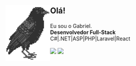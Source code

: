 <img align="left" src="corvo.png">

<h2 style="margin:3px 0px">Olá!</h2>
<br>
Eu sou o Gabriel. <br>
<b>Desenvolvedor Full-Stack</b><br>
C#|.NET|ASP|PHP|Laravel|React
<br><br>  

<div> 
  <a href="https://www.linkedin.com/in/gabrielsilvalves331/" target="_blank"><img src="https://img.shields.io/badge/-LinkedIn-%230077B5?style=for-the-badge&logo=linkedin&logoColor=white" target="_blank"></a> 
  <a href="https://melodiaportfolio.vercel.app" target="_blank"><img src="https://img.shields.io/badge/Portfolio-%23E4405F?style=for-the-badge&logo=About.me&logoColor=white" target="_blank"></a> 
</div>
